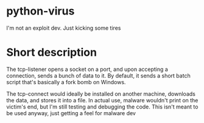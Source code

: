 # python-virus
I'm not an exploit dev. Just kicking some tires

# Short description

The tcp-listener opens a socket on a port, and upon accepting a connection, sends a bunch of data to it. By default, it sends a short batch script that's basically a fork bomb on Windows.

The tcp-connect would ideally be installed on another machine, downloads the data, and stores it into a file. In actual use, malware wouldn't print on the victim's end, but I'm still testing and debugging the code. This isn't meant to be used anyway, just getting a feel for malware dev
